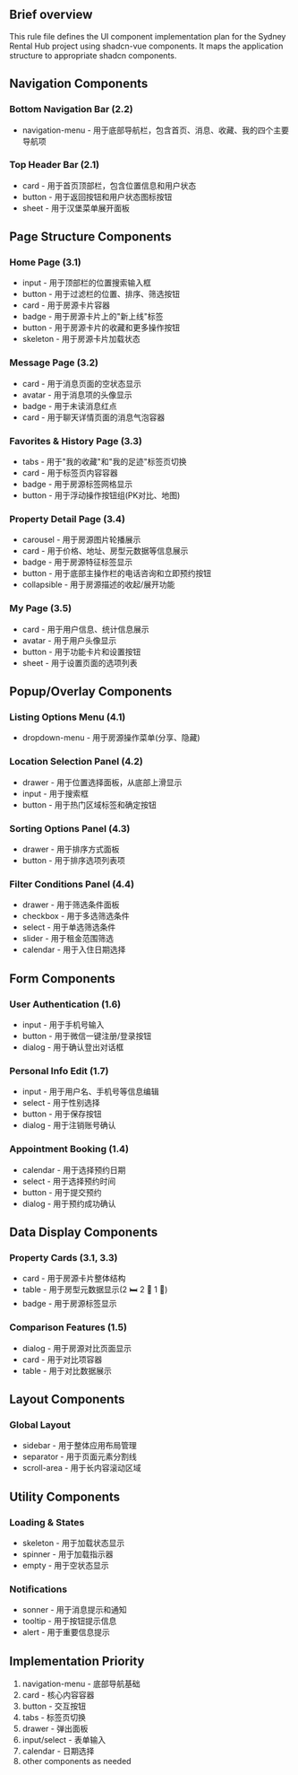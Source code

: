 ## Brief overview
This rule file defines the UI component implementation plan for the Sydney Rental Hub project using shadcn-vue components. It maps the application structure to appropriate shadcn components.

## Navigation Components

### Bottom Navigation Bar (2.2)
- navigation-menu - 用于底部导航栏，包含首页、消息、收藏、我的四个主要导航项

### Top Header Bar (2.1)
- card - 用于首页顶部栏，包含位置信息和用户状态
- button - 用于返回按钮和用户状态图标按钮
- sheet - 用于汉堡菜单展开面板

## Page Structure Components

### Home Page (3.1)
- input - 用于顶部栏的位置搜索输入框
- button - 用于过滤栏的位置、排序、筛选按钮
- card - 用于房源卡片容器
- badge - 用于房源卡片上的"新上线"标签
- button - 用于房源卡片的收藏和更多操作按钮
- skeleton - 用于房源卡片加载状态

### Message Page (3.2)
- card - 用于消息页面的空状态显示
- avatar - 用于消息项的头像显示
- badge - 用于未读消息红点
- card - 用于聊天详情页面的消息气泡容器

### Favorites & History Page (3.3)
- tabs - 用于"我的收藏"和"我的足迹"标签页切换
- card - 用于标签页内容容器
- badge - 用于房源标签网格显示
- button - 用于浮动操作按钮组(PK对比、地图)

### Property Detail Page (3.4)
- carousel - 用于房源图片轮播展示
- card - 用于价格、地址、房型元数据等信息展示
- badge - 用于房源特征标签显示
- button - 用于底部主操作栏的电话咨询和立即预约按钮
- collapsible - 用于房源描述的收起/展开功能

### My Page (3.5)
- card - 用于用户信息、统计信息展示
- avatar - 用于用户头像显示
- button - 用于功能卡片和设置按钮
- sheet - 用于设置页面的选项列表

## Popup/Overlay Components

### Listing Options Menu (4.1)
- dropdown-menu - 用于房源操作菜单(分享、隐藏)

### Location Selection Panel (4.2)
- drawer - 用于位置选择面板，从底部上滑显示
- input - 用于搜索框
- button - 用于热门区域标签和确定按钮

### Sorting Options Panel (4.3)
- drawer - 用于排序方式面板
- button - 用于排序选项列表项

### Filter Conditions Panel (4.4)
- drawer - 用于筛选条件面板
- checkbox - 用于多选筛选条件
- select - 用于单选筛选条件
- slider - 用于租金范围筛选
- calendar - 用于入住日期选择

## Form Components

### User Authentication (1.6)
- input - 用于手机号输入
- button - 用于微信一键注册/登录按钮
- dialog - 用于确认登出对话框

### Personal Info Edit (1.7)
- input - 用于用户名、手机号等信息编辑
- select - 用于性别选择
- button - 用于保存按钮
- dialog - 用于注销账号确认

### Appointment Booking (1.4)
- calendar - 用于选择预约日期
- select - 用于选择预约时间
- button - 用于提交预约
- dialog - 用于预约成功确认

## Data Display Components

### Property Cards (3.1, 3.3)
- card - 用于房源卡片整体结构
- table - 用于房型元数据显示(2 🛏️ 2 🛁 1 🚗)
- badge - 用于房源标签显示

### Comparison Features (1.5)
- dialog - 用于房源对比页面显示
- card - 用于对比项容器
- table - 用于对比数据展示

## Layout Components

### Global Layout
- sidebar - 用于整体应用布局管理
- separator - 用于页面元素分割线
- scroll-area - 用于长内容滚动区域

## Utility Components

### Loading & States
- skeleton - 用于加载状态显示
- spinner - 用于加载指示器
- empty - 用于空状态显示

### Notifications
- sonner - 用于消息提示和通知
- tooltip - 用于按钮提示信息
- alert - 用于重要信息提示

## Implementation Priority

1. navigation-menu - 底部导航基础
2. card - 核心内容容器
3. button - 交互按钮
4. tabs - 标签页切换
5. drawer - 弹出面板
6. input/select - 表单输入
7. calendar - 日期选择
8. other components as needed